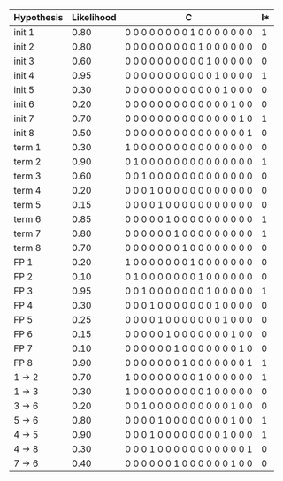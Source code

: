 |Hypothesis| Likelihood |                  C                 | I*
|----------|------------|------------------------------------|----
| init   1 | 0.80       |  0 0 0 0 0 0 0 0  1 0 0 0 0 0 0 0  | 1
| init   2 | 0.80       |  0 0 0 0 0 0 0 0  0 1 0 0 0 0 0 0  | 0
| init   3 | 0.60       |  0 0 0 0 0 0 0 0  0 0 1 0 0 0 0 0  | 0
| init   4 | 0.95       |  0 0 0 0 0 0 0 0  0 0 0 1 0 0 0 0  | 1
| init   5 | 0.30       |  0 0 0 0 0 0 0 0  0 0 0 0 1 0 0 0  | 0
| init   6 | 0.20       |  0 0 0 0 0 0 0 0  0 0 0 0 0 1 0 0  | 0
| init   7 | 0.70       |  0 0 0 0 0 0 0 0  0 0 0 0 0 0 1 0  | 1
| init   8 | 0.50       |  0 0 0 0 0 0 0 0  0 0 0 0 0 0 0 1  | 0
| term   1 | 0.30       |  1 0 0 0 0 0 0 0  0 0 0 0 0 0 0 0  | 0
| term   2 | 0.90       |  0 1 0 0 0 0 0 0  0 0 0 0 0 0 0 0  | 1
| term   3 | 0.60       |  0 0 1 0 0 0 0 0  0 0 0 0 0 0 0 0  | 0
| term   4 | 0.20       |  0 0 0 1 0 0 0 0  0 0 0 0 0 0 0 0  | 0
| term   5 | 0.15       |  0 0 0 0 1 0 0 0  0 0 0 0 0 0 0 0  | 0
| term   6 | 0.85       |  0 0 0 0 0 1 0 0  0 0 0 0 0 0 0 0  | 1
| term   7 | 0.80       |  0 0 0 0 0 0 1 0  0 0 0 0 0 0 0 0  | 1
| term   8 | 0.70       |  0 0 0 0 0 0 0 1  0 0 0 0 0 0 0 0  | 0
| FP     1 | 0.20       |  1 0 0 0 0 0 0 0  1 0 0 0 0 0 0 0  | 0
| FP     2 | 0.10       |  0 1 0 0 0 0 0 0  0 1 0 0 0 0 0 0  | 0
| FP     3 | 0.95       |  0 0 1 0 0 0 0 0  0 0 1 0 0 0 0 0  | 1
| FP     4 | 0.30       |  0 0 0 1 0 0 0 0  0 0 0 1 0 0 0 0  | 0
| FP     5 | 0.25       |  0 0 0 0 1 0 0 0  0 0 0 0 1 0 0 0  | 0
| FP     6 | 0.15       |  0 0 0 0 0 1 0 0  0 0 0 0 0 1 0 0  | 0
| FP     7 | 0.10       |  0 0 0 0 0 0 1 0  0 0 0 0 0 0 1 0  | 0
| FP     8 | 0.90       |  0 0 0 0 0 0 0 1  0 0 0 0 0 0 0 1  | 1
|  1 ->  2 | 0.70       |  1 0 0 0 0 0 0 0  0 1 0 0 0 0 0 0  | 1
|  1 ->  3 | 0.30       |  1 0 0 0 0 0 0 0  0 0 1 0 0 0 0 0  | 0
|  3 ->  6 | 0.20       |  0 0 1 0 0 0 0 0  0 0 0 0 0 1 0 0  | 0
|  5 ->  6 | 0.80       |  0 0 0 0 1 0 0 0  0 0 0 0 0 1 0 0  | 1
|  4 ->  5 | 0.90       |  0 0 0 1 0 0 0 0  0 0 0 0 1 0 0 0  | 1
|  4 ->  8 | 0.30       |  0 0 0 1 0 0 0 0  0 0 0 0 0 0 0 1  | 0
|  7 ->  6 | 0.40       |  0 0 0 0 0 0 1 0  0 0 0 0 0 1 0 0  | 0
